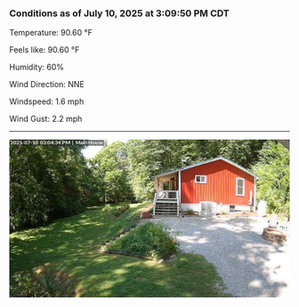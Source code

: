 ### Conditions as of July 10, 2025 at 3:09:50 PM CDT 

Temperature: 90.60 &deg;F

Feels like: 90.60 &deg;F

Humidity: 60%

Wind Direction: NNE

Windspeed: 1.6 mph

Wind Gust: 2.2 mph

---

<img src="./images/latest.jpeg"/>

